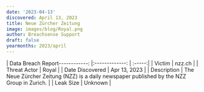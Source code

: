 ```yaml
---
date: '2023-04-13'
discovered: April 13, 2023
title: Neue Zürcher Zeitung
image: images/blog/Royal.png
author: Breachsense Support
draft: false
yearmonths: 2023/april
---
```


| Data Breach Report------------:     |:-------------:    | :-----:|
| Victim      | nzz.ch      | 
| Threat Actor      | Royal      | 
| Date Discovered      | Apr 13, 2023      | 
| Description      | The Neue Zürcher Zeitung (NZZ) is a daily newspaper published by the NZZ Group in Zurich.      | 
| Leak Size      | Unknown      | 


